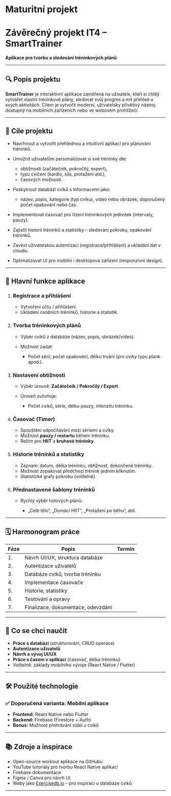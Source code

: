 # Maturitní projekt
# **Závěrečný projekt IT4 – SmartTrainer**

**Aplikace pro tvorbu a sledování tréninkových plánů**

---

## 🔍 **Popis projektu**

**SmartTrainer** je interaktivní aplikace zaměřená na uživatele, kteří si chtějí vytvářet vlastní tréninkové plány, sledovat svůj progres a mít přehled o svých aktivitách. Cílem je vytvořit moderní, uživatelsky přívětivý nástroj dostupný na mobilních zařízeních nebo ve webovém prohlížeči.

---

## 🎯 **Cíle projektu**

* Navrhnout a vytvořit přehlednou a intuitivní aplikaci pro plánování tréninků.
* Umožnit uživatelům personalizovat si své tréninky dle:

  * obtížnosti (začátečník, pokročilý, expert),
  * typu cvičení (kardio, síla, protažení atd.),
  * časových možností.
* Poskytnout databázi cviků s informacemi jako:

  * název, popis, kategorie (typ cviku), video nebo obrázek, doporučený počet opakování nebo čas.
* Implementovat časovač pro řízení tréninkových jednotek (intervaly, pauzy).
* Zajistit historii tréninků a statistiky – sledování pokroku, opakování tréninků.
* Zavést uživatelskou autentizaci (registrace/přihlášení) a ukládání dat v cloudu.
* Optimalizovat UI pro mobilní i desktopová zařízení (responzivní design).

---

## 🔧 **Hlavní funkce aplikace**

1. ### **Registrace a přihlášení**

   * Vytvoření účtu / přihlášení.
   * Ukládání osobních tréninků, historie a statistik.

2. ### **Tvorba tréninkových plánů**

   * Výběr cviků z databáze (název, popis, obrázek/video).
   * Možnost zadat:

     * Počet sérií, počet opakování, délku trvání (pro cviky typu plank apod.).

3. ### **Nastavení obtížnosti**

   * Výběr úrovně: **Začátečník / Pokročilý / Expert**.
   * Úroveň ovlivňuje:

     * Počet cviků, série, délku pauzy, intenzitu tréninku.

4. ### **Časovač (Timer)**

   * Spouštění odpočítávání mezi sériemi a cviky.
   * Možnost **pauzy / restartu** během tréninku.
   * Režim pro **HIIT** a **kruhové tréninky**.

5. ### **Historie tréninků a statistiky**

   * Záznam: datum, délka tréninku, obtížnost, dokončené tréninky.
   * Možnost zopakovat předchozí trénink jedním kliknutím.
   * Statistické grafy pokroku (volitelně).

6. ### **Přednastavené šablony tréninků**

   * Rychlý výběr hotových plánů:

     * „Celé tělo“, „Domácí HIIT“, „Protažení po běhu“, atd.

---

## 🗓 **Harmonogram práce**

| Fáze | Popis                              | Termín  |
| ---- | ---------------------------------- | ------- |
| 1.   | Návrh UI/UX, struktura databáze    |         |
| 2.   | Autentizace uživatelů              |         |
| 3.   | Databáze cviků, tvorba tréninku    |         |
| 4.   | Implementace časovače              |         |
| 5.   | Historie, statistiky               |         |
| 6.   | Testování a opravy                 |         |
| 7.   | Finalizace, dokumentace, odevzdání |         |

---

## 🧠 **Co se chci naučit**

* **Práce s databází** (strukturování, CRUD operace)
* **Autentizace uživatelů**
* **Návrh a vývoj UI/UX**
* **Práce s časem v aplikaci** (časovač, délka tréninku)
* Volitelně: základy mobilního vývoje (React Native / Flutter) 

---

## 🛠 **Použité technologie**

### ✅ Doporučená varianta: **Mobilní aplikace**

* **Frontend:** React Native nebo Flutter
* **Backend:** Firebase (Firestore + Auth)
* **Bonus:** Možnost přehrávání videí u cviků

---

## 📚 **Zdroje a inspirace**

* Open-source workout aplikace na GitHubu
* YouTube tutoriály pro tvorbu React Native aplikací
* Firebase dokumentace
* Figma / Canva pro návrh UI
* Weby jako [Exercisedb.io](https://exercisedb.io) – pro inspiraci u databáze cviků

---




